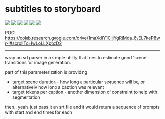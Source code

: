 # subtitles to storyboard

![](https://img.shields.io/badge/tag-tooling-84f8cf)
![](https://img.shields.io/badge/tag-wip-84f8cf)
![](https://img.shields.io/badge/tag-opensource-84f8cf)
![](https://img.shields.io/badge/tag-prompting-84f8cf)
![](https://img.shields.io/badge/tag-accessibility-84f8cf)
![](https://img.shields.io/badge/tag-animation-84f8cf)

POC! 
https://colab.research.google.com/drive/1maXdiY1CIijYgRjMda_6vEL7keP8wr-l#scrollTo=IwLoLLXpbzD2


---

wrap an srt parser in a simple utility that tries to estimate good 'scene' transitions for image generation.

part of this parameterization is providing 
* target scene duration - how long a particular sequence will be, or alternatively how long a caption was relevant
* target tokens per caption - another dimension of constraint to help with segmentation

then.. yeah, just pass it an srt file and it would return a sequence of prompts with start and end times for each
